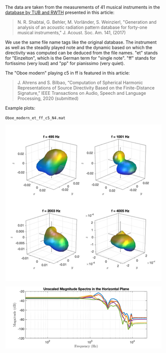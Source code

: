 The data are taken from the measurements of 41 musical instruments in the [database by TUB and RWTH](http://dx.doi.org/10.14279/depositonce-5861.2) presented in this article:

> N. R. Shabtai, G. Behler, M. Vorländer, S. Weinzierl, "Generation and analysis of an acoustic radiation pattern database for forty-one musical instruments," J. Acoust. Soc. Am. 141, (2017)

We use the same file name tags like the original database. The instrument as well as the steadily played note and the dynamic based on which the directivity was computed can be deduced from the file names. "et" stands for "Einzelton", which is the German term for "single note". "ff" stands for fortissimo (very loud) and "pp" for pianissimo (very quiet).

The "Oboe modern" playing c5 in ff is featured in this article:

> J. Ahrens and S. Bilbao, “Computation of Spherical Harmonic Representations of Source Directivity Based on the Finite-Distance Signature,” IEEE Transactions on Audio, Speech and Language Processing, 2020 (submitted)



Example plots: 

`Oboe_modern_et_ff_c5_N4.mat`

![Oboe_modern_et_ff_c5_N4](Oboe_modern_et_ff_c5_N4.png "Oboe_modern_et_ff_c5_N4")

![Oboe_modern_et_ff_c5_N4_spec](Oboe_modern_et_ff_c5_N4_spec.png "Oboe_modern_et_ff_c5_N4_spec")

